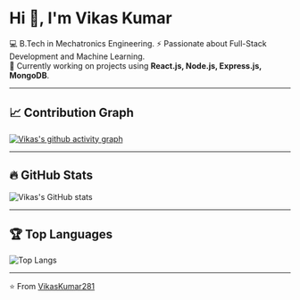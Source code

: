 # Hi 👋, I'm Vikas Kumar

💻 B.Tech in Mechatronics Engineering. 
⚡ Passionate about Full-Stack Development and Machine Learning.  
🚀 Currently working on projects using **React.js, Node.js, Express.js, MongoDB**.

---

## 📈 Contribution Graph
[![Vikas's github activity graph](https://github-readme-activity-graph.vercel.app/graph?username=VikasKumar281&theme=github)](https://github.com/ashutosh00710/github-readme-activity-graph)

---

## 🔥 GitHub Stats
![Vikas's GitHub stats](https://github-readme-stats.vercel.app/api?username=VikasKumar281&show_icons=true&theme=tokyonight)

---

## 🏆 Top Languages
![Top Langs](https://github-readme-stats.vercel.app/api/top-langs/?username=VikasKumar281&layout=compact&theme=tokyonight)

---

⭐️ From [VikasKumar281](https://github.com/VikasKumar281)
